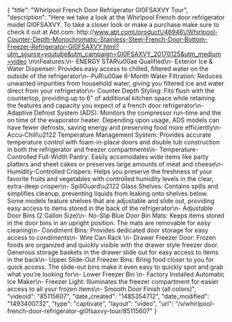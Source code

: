 {
    "title": "Whirlpool French Door Refrigerator GI0FSAXVY Tour",
    "description": "Here we take a look at the Whirlpool French door refrigerator model GI0FSAXVY.  To take a closer look or make a purchase make sure to check it out at Abt.com: http:\/\/www.abt.com\/product\/46946\/Whirlpool-Counter-Depth-Monochromatic-Stainless-Steel-French-Door-Bottom-Freezer-Refrigerator-GI0FSAXVY.html?utm_source=youtube&utm_campaign=GI0FSAXVY_20170125&utm_medium=video \n\nFeatures:\n- ENERGY STAR\u00ae Qualified\n- Exterior Ice & Water Dispenser: Provides easy access to chilled, filtered water on the outside of the refrigerator\n- PuR\u00ae 6-Month Water Filtration: Reduces unwanted impurities from household water, giving you filtered ice and water direct from your refrigerator\n- Counter Depth Styling: Fits flush with the countertop, providing up to 6\" of additional kitchen space while retaining the features and capacity you expect of a french door refrigerator\n- Adaptive Defrost System (ADS): Monitors the compressor run-time and the on time of the evaporator heater. Depending upon usage, ADS models can have fewer defrosts, saving energy and preserving food more efficiently\n- Accu-Chill\u2122 Temperature Management System: Provides accurate temperature control with foam-in-place doors and double tub construction in both the refrigerator and freezer compartments\n- Temperature-Controlled Full-Width Pantry: Easily accomodates wide items like party platters and sheet cakes or preserves large amounts of meat and cheese\n- Humidity-Controlled Crispers: Helps you preserve the freshness of your favorite fruits and vegetables with controlled humidity levels in the clear, extra-deep crisper\n- SpillGuard\u2122 Glass Shelves: Contains spills and simplifies cleanup, preventing liquids from leaking onto shelves below. Some models feature shelves that are adjustable and slide out, providing easy access to items stored in the back of the refrigerator\n- Adjustable Door Bins (2 Gallon Size)\n- No-Slip Blue Door Bin Mats: Keeps items stored in the door bins in an upright position. The mats are removable for easy cleaning\n- Condiment Bins: Provides dedicated door storage for easy access to condiments\n- Wire Can Rack \n- Drawer Freezer Door: Frozen foods are organized and quickly visible with the drawer style freezer door. Generous storage baskets in the drawer slide out for easy access to items in the back\n- Upper Slide-Out Freezer Bins: Bring food closer to you for quick access. The slide-out bins make it even easy to quickly spot and grab what you're looking for\n- Lower Freezer Bin \n- Factory Installed Automatic Ice Maker\n- Freezer Light: Illuminates the freezer compartment for easier access to all your frozen items\n- Smooth Door Finish (all colors)",
    "videoid": "85115607",
    "date_created": "1485354712",
    "date_modified": "1493400732",
    "type": "captivate",
    "layout": "video",
    "url": "\/v\/whirlpool-french-door-refrigerator-gi0fsaxvy-tour\/85115607"
}